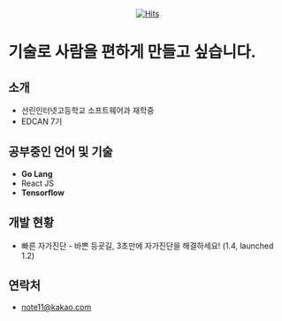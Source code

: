 <div align=center>

[![Hits](https://hits.seeyoufarm.com/api/count/incr/badge.svg?url=https%3A%2F%2Fgithub.com%2Fnote11g&count_bg=%234CCCDF&title_bg=%234C94AE&icon=&icon_color=%23FFFFFF&title=visitors&edge_flat=false)](https://hits.seeyoufarm.com)

</div>

# 기술로 사람을 편하게 만들고 싶습니다.

## 소개
- 선린인터넷고등학교 소프트웨어과 재학중
- EDCAN 7기

## 공부중인 언어 및 기술
- **Go Lang**
- React JS
- **Tensorflow**

## 개발 현황
- 빠른 자가진단 - 바쁜 등굣길, 3초만에 자가진단을 해결하세요! (1.4, launched 1.2)

## 연락처
- note11@kakao.com
